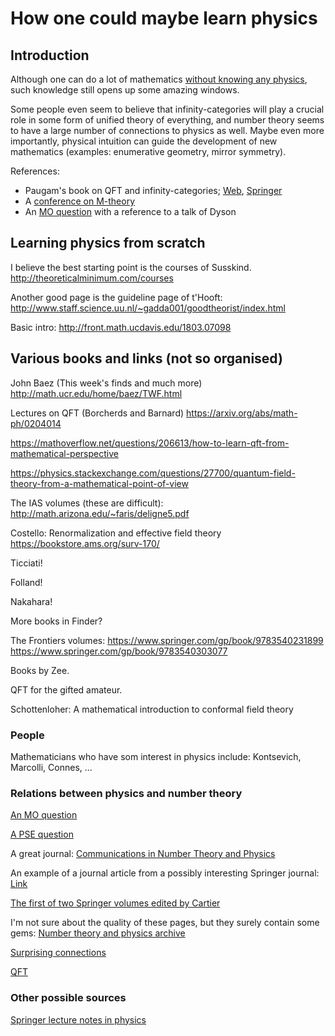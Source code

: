 # How one could maybe learn physics

## Introduction

Although one can do a lot of mathematics [without knowing any physics](https://mathoverflow.net/questions/74642/if-i-want-to-study-jacob-luries-books-higher-topoi-theory-derived-ag-what), such knowledge still opens up some amazing windows.

Some people even seem to believe that infinity-categories will play a crucial role in some form of unified theory of everything, and number theory seems to have a large number of connections to physics as well. Maybe even more importantly, physical intuition can guide the development of new mathematics (examples: enumerative geometry, mirror symmetry).

References:
- Paugam's book on QFT and infinity-categories; [Web](https://webusers.imj-prg.fr/~frederic.paugam/documents/enseignement/master-mathematical-physics.pdf), [Springer](https://www.springer.com/de/book/9783319045634)
- A [conference on M-theory](http://www.maths.dur.ac.uk/lms/109/)
- An [MO question](https://mathoverflow.net/questions/9661/is-semisimple-a-dense-condition-among-lie-algebras?rq=1) with a reference to a talk of Dyson


## Learning physics from scratch

I believe the best starting point is the courses of Susskind.
http://theoreticalminimum.com/courses

Another good page is the guideline page of t'Hooft:
http://www.staff.science.uu.nl/~gadda001/goodtheorist/index.html

Basic intro:
http://front.math.ucdavis.edu/1803.07098

## Various books and links (not so organised)

John Baez (This week's finds and much more)
http://math.ucr.edu/home/baez/TWF.html

Lectures on QFT (Borcherds and Barnard)
https://arxiv.org/abs/math-ph/0204014

https://mathoverflow.net/questions/206613/how-to-learn-qft-from-mathematical-perspective

https://physics.stackexchange.com/questions/27700/quantum-field-theory-from-a-mathematical-point-of-view

The IAS volumes (these are difficult):
http://math.arizona.edu/~faris/deligne5.pdf

Costello: Renormalization and effective field theory
https://bookstore.ams.org/surv-170/

Ticciati!

Folland!

Nakahara!

More books in Finder?

The Frontiers volumes:
https://www.springer.com/gp/book/9783540231899
https://www.springer.com/gp/book/9783540303077

Books by Zee.

QFT for the gifted amateur.

Schottenloher: A mathematical introduction to conformal field theory

### People

Mathematicians who have som interest in physics include:
Kontsevich, Marcolli, Connes, ...


### Relations between physics and number theory

[An MO question](https://mathoverflow.net/questions/224263/number-theory-and-physics)

[A PSE question](https://physics.stackexchange.com/questions/414/number-theory-in-physics)

A great journal: [Communications in Number Theory and Physics](http://intlpress.com/site/pub/pages/journals/items/cntp/content/_home/index.html)

An example of a journal article from a possibly interesting Springer journal: [Link](https://link.springer.com/article/10.1134/S2070046617020017)

[The first of two Springer volumes edited by Cartier](https://www.springer.com/la/book/9783540231899)

I'm not sure about the quality of these pages, but they surely contain some gems:
[Number theory and physics archive](http://empslocal.ex.ac.uk/people/staff/mrwatkin/zeta/physics.htm)

[Surprising connections](http://empslocal.ex.ac.uk/people/staff/mrwatkin/zeta/surprising.htm)

[QFT](http://empslocal.ex.ac.uk/people/staff/mrwatkin/zeta/QFT.htm)


### Other possible sources

[Springer lecture notes in physics](https://link.springer.com/bookseries/5304)
